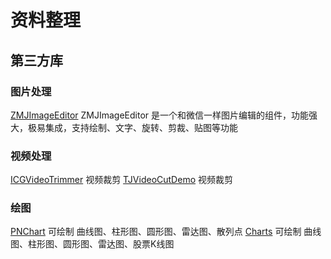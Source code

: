 # 资料整理

## 第三方库

### 图片处理
[ZMJImageEditor](https://github.com/keshiim/ZMJImageEditor) ZMJImageEditor 是一个和微信一样图片编辑的组件，功能强大，极易集成，支持绘制、文字、旋转、剪裁、贴图等功能
### 视频处理

 [ICGVideoTrimmer](https://github.com/itsmeichigo/ICGVideoTrimmer) 视频裁剪
 [TJVideoCutDemo](https://github.com/JoshPellTan/TJVideoCutDemo) 视频裁剪
 
### 绘图
[PNChart](https://github.com/kevinzhow/PNChart) 可绘制 曲线图、柱形图、圆形图、雷达图、散列点
[Charts](https://github.com/danielgindi/Charts) 可绘制 曲线图、柱形图、圆形图、雷达图、股票K线图


